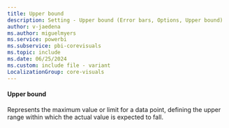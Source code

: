 ```yaml
---
title: Upper bound
description: Setting - Upper bound (Error bars, Options, Upper bound)
author: v-jaedena
ms.author: miguelmyers
ms.service: powerbi
ms.subservice: pbi-corevisuals
ms.topic: include
ms.date: 06/25/2024
ms.custom: include file - variant
LocalizationGroup: core-visuals
---
```

#### Upper bound

Represents the maximum value or limit for a data point, defining the upper range within which the actual value is expected to fall.
